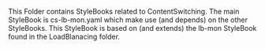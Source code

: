 This Folder contains StyleBooks related to ContentSwitching. The main StyleBook is cs-lb-mon.yaml which make use (and depends) on the other StyleBooks. This StyleBook is based on (and extends) the lb-mon StyleBook found in the LoadBlanacing folder.
